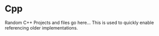 # Cpp
Random C++ Projects and files go here...
This is used to quickly enable referencing older implementations.
